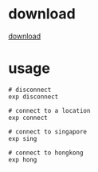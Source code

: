 # download
[download](https://github.com/Green-m/alfred-expressvpn-workflow/raw/master/ExpressVPN%20workflow.alfredworkflow)

# usage
```
# disconnect
exp disconnect

# connect to a location
exp connect 

# connect to singapore
exp sing 

# connect to hongkong
exp hong
```
